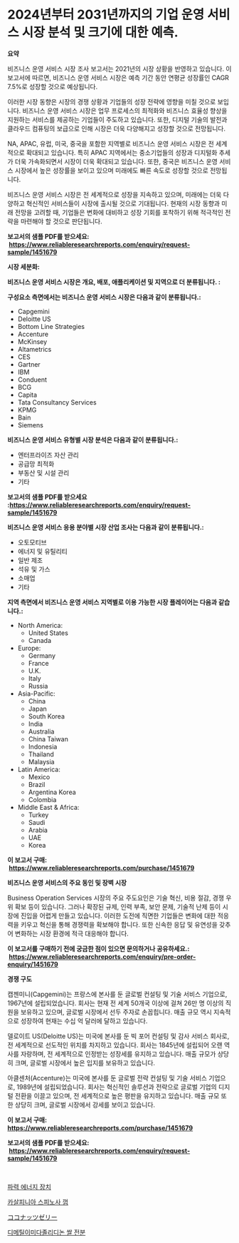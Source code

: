 <p><h1>2024년부터 2031년까지의 기업 운영 서비스 시장 분석 및 크기에 대한 예측.</h1></p><p><strong>요약</strong></p>
<p><p>비즈니스 운영 서비스 시장 조사 보고서는 2021년의 시장 상황을 반영하고 있습니다. 이 보고서에 따르면, 비즈니스 운영 서비스 시장은 예측 기간 동안 연평균 성장률인 CAGR 7.5%로 성장할 것으로 예상됩니다. </p><p>이러한 시장 동향은 시장의 경쟁 상황과 기업들의 성장 전략에 영향을 미칠 것으로 보입니다. 비즈니스 운영 서비스 시장은 업무 프로세스의 최적화와 비즈니스 효율성 향상을 지원하는 서비스를 제공하는 기업들이 주도하고 있습니다. 또한, 디지털 기술의 발전과 클라우드 컴퓨팅의 보급으로 인해 시장은 더욱 다양해지고 성장할 것으로 전망됩니다.</p><p>NA, APAC, 유럽, 미국, 중국을 포함한 지역별로 비즈니스 운영 서비스 시장은 전 세계적으로 확대되고 있습니다. 특히 APAC 지역에서는 중소기업들의 성장과 디지털화 추세가 더욱 가속화되면서 시장이 더욱 확대되고 있습니다. 또한, 중국은 비즈니스 운영 서비스 시장에서 높은 성장률을 보이고 있으며 미래에도 빠른 속도로 성장할 것으로 전망됩니다.</p><p>비즈니스 운영 서비스 시장은 전 세계적으로 성장을 지속하고 있으며, 미래에는 더욱 다양하고 혁신적인 서비스들이 시장에 출시될 것으로 기대됩니다. 현재의 시장 동향과 미래 전망을 고려할 때, 기업들은 변화에 대비하고 성장 기회를 포착하기 위해 적극적인 전략을 마련해야 할 것으로 판단됩니다.</p></p>
<p><strong>보고서의 샘플 PDF를 받으세요: &nbsp;<a href="https://www.reliableresearchreports.com/enquiry/request-sample/1451679">https://www.reliableresearchreports.com/enquiry/request-sample/1451679</a></strong></p>
<p><strong>시장 세분화:</strong></p>
<p><strong> 비즈니스 운영 서비스 시장은 개요, 배포, 애플리케이션 및 지역으로 더 분류됩니다. :</strong></p>
<p><strong>구성요소 측면에서는 비즈니스 운영 서비스 시장은 다음과 같이 분류됩니다.:</strong></p>
<p><ul><li>Capgemini</li><li>Deloitte US</li><li>Bottom Line Strategies</li><li>Accenture</li><li>McKinsey</li><li>Altametrics</li><li>CES</li><li>Gartner</li><li>IBM</li><li>Conduent</li><li>BCG</li><li>Capita</li><li>Tata Consultancy Services</li><li>KPMG</li><li>Bain</li><li>Siemens</li></ul></p>
<p><strong> 비즈니스 운영 서비스 유형별 시장 분석은 다음과 같이 분류됩니다.:</strong></p>
<p><ul><li>엔터프라이즈 자산 관리</li><li>공급망 최적화</li><li>부동산 및 시설 관리</li><li>기타</li></ul></p>
<p><strong>보고서의 샘플 PDF를 받으세요 :<a href="https://www.reliableresearchreports.com/enquiry/request-sample/1451679">https://www.reliableresearchreports.com/enquiry/request-sample/1451679</a></strong></p>
<p><strong> 비즈니스 운영 서비스 응용 분야별 시장 산업 조사는 다음과 같이 분류됩니다.:</strong></p>
<p><ul><li>오토모티브</li><li>에너지 및 유틸리티</li><li>일반 제조</li><li>석유 및 가스</li><li>소매업</li><li>기타</li></ul></p>
<p><strong>지역 측면에서 비즈니스 운영 서비스 지역별로 이용 가능한 시장 플레이어는 다음과 같습니다.:</strong></p>
<p><ul>
    <li>
        North America:
        <ul>
            <li>United States</li>
            <li>Canada</li>
        </ul>
    </li>
    <li>
        Europe:
        <ul>
            <li>Germany</li>
            <li>France</li>
            <li>U.K.</li>
            <li>Italy</li>
            <li>Russia</li>
        </ul>
    </li>
    <li>
        Asia-Pacific:
        <ul>
            <li>China</li>
            <li>Japan</li>
            <li>South Korea</li>
            <li>India</li>
            <li>Australia</li>
            <li>China Taiwan</li>
            <li>Indonesia</li>
            <li>Thailand</li>
            <li>Malaysia</li>
        </ul>
    </li>
    <li>
        Latin America:
        <ul>
            <li>Mexico</li>
            <li>Brazil</li>
            <li>Argentina Korea</li>
            <li>Colombia</li>
        </ul>
    </li>
    <li>
        Middle East & Africa:
        <ul>
            <li>Turkey</li>
            <li>Saudi</li>
            <li>Arabia</li>
            <li>UAE</li>
            <li>Korea</li>
        </ul>
    </li>
    </ul></p>
<p><strong>이 보고서 구매: &nbsp;<a href="https://www.reliableresearchreports.com/purchase/1451679">https://www.reliableresearchreports.com/purchase/1451679</a></strong></p>
<p><strong>비즈니스 운영 서비스의 주요 동인 및 장벽 시장</strong></p>
<p><p>Business Operation Services 시장의 주요 주도요인은 기술 혁신, 비용 절감, 경쟁 우위 확보 등이 있습니다. 그러나 확장된 규제, 인력 부족, 보안 문제, 기술적 난제 등이 시장에 진입을 어렵게 만들고 있습니다. 이러한 도전에 직면한 기업들은 변화에 대한 적응력을 키우고 혁신을 통해 경쟁력을 확보해야 합니다. 또한 신속한 응답 및 유연성을 갖추어 변화하는 시장 환경에 적극 대응해야 합니다.</p></p>
<p><strong>이 보고서를 구매하기 전에 궁금한 점이 있으면 문의하거나 공유하세요.: &nbsp;<a href="https://www.reliableresearchreports.com/enquiry/pre-order-enquiry/1451679">https://www.reliableresearchreports.com/enquiry/pre-order-enquiry/1451679</a></strong></p>
<p><strong>경쟁 구도</strong></p>
<p><p>캡젠미니(Capgemini)는 프랑스에 본사를 둔 글로벌 컨설팅 및 기술 서비스 기업으로, 1967년에 설립되었습니다. 회사는 현재 전 세계 50개국 이상에 걸쳐 26만 명 이상의 직원을 보유하고 있으며, 글로벌 시장에서 선두 주자로 손꼽힙니다. 매출 규모 역시 지속적으로 성장하여 현재는 수십 억 달러에 달하고 있습니다.</p><p>델로이트 US(Deloitte US)는 미국에 본사를 둔 빅 포어 컨설팅 및 감사 서비스 회사로, 전 세계적으로 선도적인 위치를 차지하고 있습니다. 회사는 1845년에 설립되어 오랜 역사를 자랑하며, 전 세계적으로 인정받는 성장세를 유지하고 있습니다. 매출 규모가 상당히 크며, 글로벌 시장에서 높은 입지를 보유하고 있습니다.</p><p>아클센처(Accenture)는 미국에 본사를 둔 글로벌 전략 컨설팅 및 기술 서비스 기업으로, 1989년에 설립되었습니다. 회사는 혁신적인 솔루션과 전략으로 글로벌 기업의 디지털 전환을 이끌고 있으며, 전 세계적으로 높은 평판을 유지하고 있습니다. 매출 규모 또한 상당히 크며, 글로벌 시장에서 강세를 보이고 있습니다.</p></p>
<p><strong>이 보고서 구매: &nbsp; <a href="https://www.reliableresearchreports.com/purchase/1451679">https://www.reliableresearchreports.com/purchase/1451679</a></strong></p>
<p><strong>보고서의 샘플 PDF를 받으세요: &nbsp;<a href="https://www.reliableresearchreports.com/enquiry/request-sample/1451679">https://www.reliableresearchreports.com/enquiry/request-sample/1451679</a></strong><strong></strong></p>
<p>&nbsp;</p>
<p><p><a href="https://medium.com/@munchkin678568/%ED%8C%8C%EB%A0%A5-%EC%97%90%EB%84%88%EC%A7%80-%EC%9E%A5%EC%B9%98-%EC%8B%9C%EC%9E%A5-%EB%8F%99%ED%96%A5%EA%B3%BC-%EC%8B%9C%EC%9E%A5-%EB%B6%84%EC%84%9D%EC%9D%80-2024-2031%EB%85%84-%EA%B8%B0%EA%B0%84%EC%9D%84-%EC%9C%84%ED%95%B4-%EC%98%88%EC%B8%A1%EB%90%A9%EB%8B%88%EB%8B%A4-f6d9eb2b5209">파력 에너지 장치</a></p><p><a href="https://medium.com/@koleledner/%EC%B9%B4%EC%9D%B4%EC%82%B4%ED%94%BC%EB%8B%88%EC%95%84-%EC%8A%A4%ED%94%BC%EB%85%B8%EC%82%AC-%EA%B2%80-%EC%8B%9C%EC%9E%A5-%EB%8F%99%ED%96%A5%EA%B3%BC-%EC%8B%9C%EC%9E%A5-%EB%B6%84%EC%84%9D%EC%9D%80-2024-2031%EB%85%84-%EA%B8%B0%EA%B0%84%EC%9D%84-%EC%9C%84%ED%95%9C-%EC%98%88%EC%B8%A1%EB%90%98%EC%97%88%EC%8A%B5%EB%8B%88%EB%8B%A4-ab109092084e">카살피니아 스피노사 껌</a></p><p><a href="https://github.com/one-cool-chick/Market-Research-Report-List-1/blob/main/204925813177.md">ココナッツゼリー</a></p><p><a href="https://medium.com/@alexemumu2022/%EB%94%94%EB%A9%94%EC%B9%A0%EC%9D%B4%EB%AF%B8%EB%8B%A4%EC%A1%B8%EB%A6%AC%EB%94%94%EB%85%BC-%EC%8C%80-%EC%A0%84%EB%B6%84-%EC%8B%9C%EC%9E%A5-%EC%A0%90%EC%9C%A0%EC%9C%A8-%EB%B3%80%EB%8F%99%EA%B3%BC-%EC%8B%9C%EC%9E%A5-%EC%84%B1%EC%9E%A5-%EC%B6%94%EC%84%B8-2024-2031-b9083338f501">디메틸이미다졸리디논 쌀 전분</a></p></p>